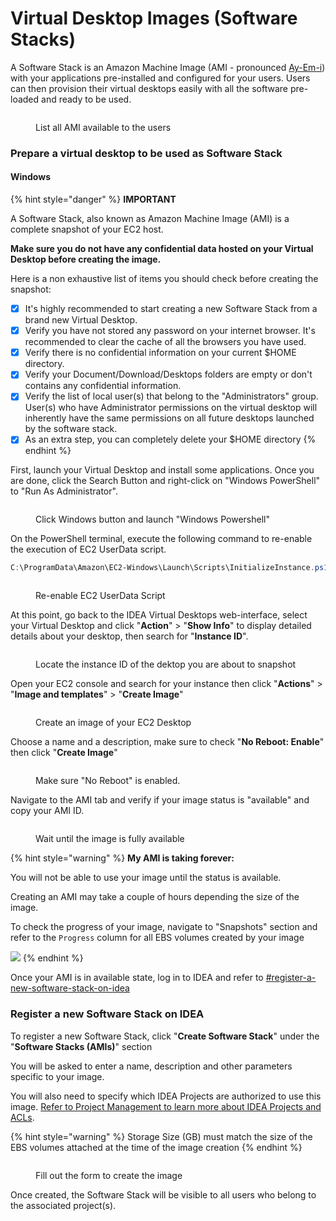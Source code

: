 # Virtual Desktop Images (Software Stacks)

A Software Stack is an Amazon Machine Image (AMI - pronounced [Ay-Em-i](https://twitter.com/Werner/status/1182530158026055681)) with your applications pre-installed and configured for your users. Users can then provision their virtual desktops easily with all the software pre-loaded and ready to be used.

<figure><img src="../.gitbook/assets/Screen Shot 2022-10-26 at 2.59.37 PM.png" alt=""><figcaption><p>List all AMI available to the users</p></figcaption></figure>

### Prepare a virtual desktop  to be used as Software Stack

#### Windows

{% hint style="danger" %}
**IMPORTANT**

A Software Stack, also known as Amazon Machine Image (AMI) is a complete snapshot of your EC2 host.&#x20;

**Make sure you do not have any confidential data hosted on your Virtual Desktop before creating the image.**

Here is a non exhaustive list of items you should check before creating the snapshot:

* [x] It's highly recommended to start creating a new Software Stack from a brand new Virtual Desktop.
* [x] Verify you have not stored any password on your internet browser. It's recommended to clear the cache of all the browsers you have used.
* [x] Verify there is no confidential information on your current $HOME directory.
* [x] Verify your Document/Download/Desktops folders are empty or don't contains any confidential information.
* [x] Verify the list of local user(s) that belong to the "Administrators" group. User(s) who have Administrator permissions on the virtual desktop will inherently have the same permissions on all future desktops launched by the software stack.&#x20;
* [x] As an extra step, you can completely delete your $HOME directory
{% endhint %}

First, launch your Virtual Desktop and install some applications. Once you are done, click the Search Button and right-click on "Windows PowerShell" to "Run As Administrator".

<figure><img src="../.gitbook/assets/Screen Shot 2022-11-26 at 7.41.25 PM.png" alt=""><figcaption><p>Click Windows button and launch "Windows Powershell"</p></figcaption></figure>

On the PowerShell terminal, execute the following command to re-enable the execution of EC2 UserData script.

```powershell
C:\ProgramData\Amazon\EC2-Windows\Launch\Scripts\InitializeInstance.ps1 -Schedule
```

<figure><img src="../.gitbook/assets/Screen Shot 2022-11-26 at 7.44.39 PM.png" alt=""><figcaption><p>Re-enable EC2 UserData Script</p></figcaption></figure>

At this point, go back to the IDEA Virtual Desktops web-interface, select your Virtual Desktop and click "**Action**" > "**Show Info**" to display detailed details about your desktop, then search for "**Instance ID**".

<figure><img src="../.gitbook/assets/Screen Shot 2022-11-26 at 7.46.53 PM.png" alt=""><figcaption><p>Locate the instance ID of the dektop you are about to snapshot</p></figcaption></figure>

Open your EC2 console and search for your instance then click "**Actions**" > "**Image and templates**" > "**Create Image**"

<figure><img src="../.gitbook/assets/Screen Shot 2022-11-26 at 7.48.13 PM.png" alt=""><figcaption><p>Create an image of your EC2 Desktop</p></figcaption></figure>

Choose a name and a description, make sure to check "**No Reboot: Enable**" then click "**Create Image**"

<figure><img src="../.gitbook/assets/Screen Shot 2022-11-26 at 7.50.51 PM.png" alt=""><figcaption><p>Make sure "No Reboot" is enabled.</p></figcaption></figure>

Navigate to the AMI tab and verify if your image status is "available" and copy your AMI ID.

<figure><img src="../.gitbook/assets/Screen Shot 2022-11-26 at 9.49.17 PM.png" alt=""><figcaption><p>Wait until the image is fully available</p></figcaption></figure>

{% hint style="warning" %}
**My AMI is taking forever:**

You will not be able to use your image until the status is available.

Creating an AMI may take a couple of hours depending the size of the image.

To check the progress of your image, navigate to "Snapshots" section and refer to the `Progress` column for all EBS volumes created by your image

![](../.gitbook/assets/dcv-images-8.png)
{% endhint %}

Once your AMI is in available state, log in to IDEA and refer to  [#register-a-new-software-stack-on-idea](virtual-desktop-images-software-stacks.md#register-a-new-software-stack-on-idea "mention")

### Register a new Software Stack on IDEA

To register a new Software Stack, click "**Create Software Stack**" under the "**Software Stacks (AMIs)**" section

You will be asked to enter a name, description and other parameters specific to your image.

You will also need to specify which IDEA Projects are authorized to use this image. [Refer to Project Management to learn more about IDEA Projects and ACLs](https://docs.ide-on-aws.com/cluster-manager/menu/projects-management).

{% hint style="warning" %}
Storage Size (GB) must match the size of the EBS volumes attached at the time of the image creation
{% endhint %}

<figure><img src="../.gitbook/assets/Screen Shot 2022-11-26 at 9.54.30 PM.png" alt=""><figcaption><p>Fill out the form to create the image</p></figcaption></figure>

Once created, the Software Stack will be visible to all users who belong to the associated project(s).
